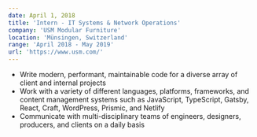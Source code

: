 ```yaml
---
date: April 1, 2018
title: 'Intern - IT Systems & Network Operations'
company: 'USM Modular Furniture'
location: 'Münsingen, Switzerland'
range: 'April 2018 - May 2019'
url: 'https://www.usm.com/'
---
```


-   Write modern, performant, maintainable code for a diverse array of client and internal projects
-   Work with a variety of different languages, platforms, frameworks, and content management systems such as JavaScript, TypeScript, Gatsby, React, Craft, WordPress, Prismic, and Netlify
-   Communicate with multi-disciplinary teams of engineers, designers, producers, and clients on a daily basis
